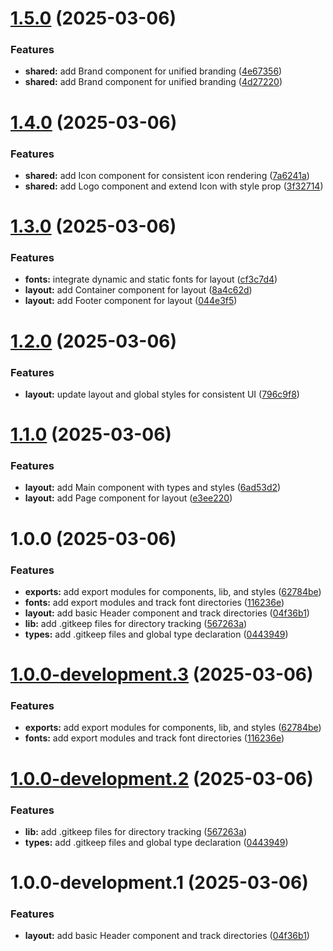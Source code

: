 # [1.5.0](https://github.com/sr-githaka/shoply/compare/v1.4.0...v1.5.0) (2025-03-06)


### Features

* **shared:** add Brand component for unified branding ([4e67356](https://github.com/sr-githaka/shoply/commit/4e67356634a317ca4af02043924a3a9e05eb56df))
* **shared:** add Brand component for unified branding ([4d27220](https://github.com/sr-githaka/shoply/commit/4d272205f18eb3f946cbac959f311cd95295548a))

# [1.4.0](https://github.com/sr-githaka/shoply/compare/v1.3.0...v1.4.0) (2025-03-06)


### Features

* **shared:** add Icon component for consistent icon rendering ([7a6241a](https://github.com/sr-githaka/shoply/commit/7a6241af65ec948bce5e5da98506c3acdea1d5fa))
* **shared:** add Logo component and extend Icon with style prop ([3f32714](https://github.com/sr-githaka/shoply/commit/3f3271451dbb1e6a9e68dda31c71f1ab2f11adb6))

# [1.3.0](https://github.com/sr-githaka/shoply/compare/v1.2.0...v1.3.0) (2025-03-06)


### Features

* **fonts:** integrate dynamic and static fonts for layout ([cf3c7d4](https://github.com/sr-githaka/shoply/commit/cf3c7d47c0fc1875e9f741431cb1f578f2d5f846))
* **layout:** add Container component for layout ([8a4c62d](https://github.com/sr-githaka/shoply/commit/8a4c62d95c1b12521c29ed2d35d3f942678830bd))
* **layout:** add Footer component for layout ([044e3f5](https://github.com/sr-githaka/shoply/commit/044e3f5b0f2a80226f12d10582614bbb03bea2c6))

# [1.2.0](https://github.com/sr-githaka/shoply/compare/v1.1.0...v1.2.0) (2025-03-06)


### Features

* **layout:** update layout and global styles for consistent UI ([796c9f8](https://github.com/sr-githaka/shoply/commit/796c9f8d6998106d32e5badc39e56caa434290ff))

# [1.1.0](https://github.com/sr-githaka/shoply/compare/v1.0.0...v1.1.0) (2025-03-06)


### Features

* **layout:** add Main component with types and styles ([6ad53d2](https://github.com/sr-githaka/shoply/commit/6ad53d2bc7538e03ca07520894bd9aaa02d12a60))
* **layout:** add Page component for layout ([e3ee220](https://github.com/sr-githaka/shoply/commit/e3ee2201230751283d9c4b54a95979e4d645dd33))

# 1.0.0 (2025-03-06)


### Features

* **exports:** add export modules for components, lib, and styles ([62784be](https://github.com/sr-githaka/shoply/commit/62784be00e67341d2883538dbb7c9daa185c6d58))
* **fonts:** add export modules and track font directories ([116236e](https://github.com/sr-githaka/shoply/commit/116236e65a4ee77db1b56f3e1b94f44dda5f01cd))
* **layout:** add basic Header component and track directories ([04f36b1](https://github.com/sr-githaka/shoply/commit/04f36b16e6abd044cbebb38c8be4faa5d0f9994f))
* **lib:** add .gitkeep files for directory tracking ([567263a](https://github.com/sr-githaka/shoply/commit/567263a7a68c89519c3797db16595ecaf6505cfa))
* **types:** add .gitkeep files and global type declaration ([0443949](https://github.com/sr-githaka/shoply/commit/04439498ce2741ba191a0bce9013a1cdfaf4ed4a))

# [1.0.0-development.3](https://github.com/sr-githaka/shoply/compare/v1.0.0-development.2...v1.0.0-development.3) (2025-03-06)


### Features

* **exports:** add export modules for components, lib, and styles ([62784be](https://github.com/sr-githaka/shoply/commit/62784be00e67341d2883538dbb7c9daa185c6d58))
* **fonts:** add export modules and track font directories ([116236e](https://github.com/sr-githaka/shoply/commit/116236e65a4ee77db1b56f3e1b94f44dda5f01cd))

# [1.0.0-development.2](https://github.com/sr-githaka/shoply/compare/v1.0.0-development.1...v1.0.0-development.2) (2025-03-06)


### Features

* **lib:** add .gitkeep files for directory tracking ([567263a](https://github.com/sr-githaka/shoply/commit/567263a7a68c89519c3797db16595ecaf6505cfa))
* **types:** add .gitkeep files and global type declaration ([0443949](https://github.com/sr-githaka/shoply/commit/04439498ce2741ba191a0bce9013a1cdfaf4ed4a))

# 1.0.0-development.1 (2025-03-06)


### Features

* **layout:** add basic Header component and track directories ([04f36b1](https://github.com/sr-githaka/shoply/commit/04f36b16e6abd044cbebb38c8be4faa5d0f9994f))
